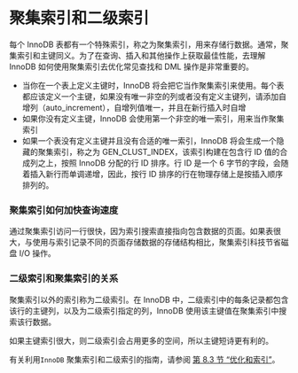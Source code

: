 # 聚集索引和二级索引

每个 InnoDB 表都有一个特殊索引，称之为聚集索引，用来存储行数据。通常，聚集索引和主键同义。为了在查询、插入和其他操作上获取最佳性能，去理解 InnoDB 如何使用聚集索引去优化常见查找和 DML 操作是非常重要的。

- 当你在一个表上定义主键时，InnoDB 将会把它当作聚集索引来使用。每个表都应该定义一个主键，如果没有唯一非空的列或者没有定义主键列，请添加自增列（auto_increment），自增列值唯一，并且在新行插入时自增
- 如果你没有定义主键，InnoDB 会使用第一个非空的唯一索引，用来当作聚集索引
- 如果一个表没有定义主键并且没有合适的唯一索引，InnoDB 将会生成一个隐藏的聚集索引，称之为 GEN_CLUST_INDEX，该索引构建在包含行 ID 值的合成列之上，按照 InnoDB 分配的行 ID 排序。行 ID 是一个 6 字节的字段，会随着插入新行而单调递增，因此，按行 ID 排序的行在物理存储上是按插入顺序排列的。

###  聚集索引如何加快查询速度

通过聚集索引访问一行很快，因为索引搜索直接指向包含数据的页面。如果表很大，与使用与索引记录不同的页面存储数据的存储结构相比，聚集索引科技节省磁盘 I/O 操作。

### 二级索引和聚集索引的关系

聚集索引以外的索引称为二级索引。在 InnoDB 中，二级索引中的每条记录都包含该行的主键列，以及为二级索引指定的列，InnoDB 使用该主键值在聚集索引中搜索该行数据。

如果主键索引很大，则二级索引会占用更多的空间，所以主键短诗更有利的。

有关利用`InnoDB` 聚集索引和二级索引的指南，请参阅 [第 8.3 节 “优化和索引”](https://dev.mysql.com/doc/refman/5.7/en/optimization-indexes.html)。


